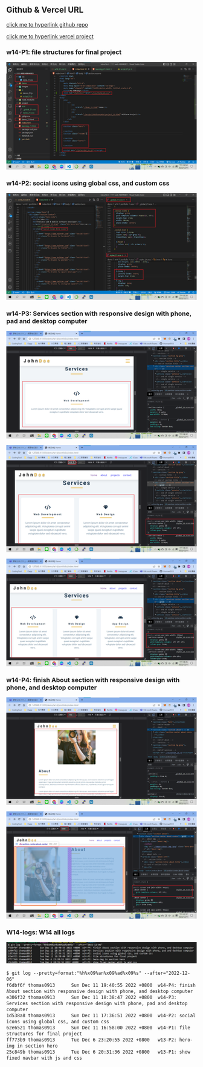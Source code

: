 ## Github & Vercel URL

[click me to hyperlink github repo](https://github.com/thomas0913/1111-web-408440021)

[click me to hyperlink vercel project](https://1111-web-408440021.vercel.app/)

### w14-P1: file structures for final project

![](w14-p1.png)

### w14-P2: social icons using global css, and custom css

![](w14-p2.png)

### w14-P3: Services section with responsive design with phone, pad and desktop computer

![](w14-p3-1.png)

![](w14-p3-2.png)

![](w14-p3-3.png)

### w14-P4: finish About section with responsive design with phone, and desktop computer

![](w14-p4-1.png)

![](w14-p4-2.png)

### W14-logs: W14 all logs

![](w14-logs.png)

```
$ git log --pretty=format:"%h%x09%an%x09%ad%x09%s" --after="2022-12-06"
f6dbf6f thomas0913      Sun Dec 11 19:40:55 2022 +0800  w14-P4: finish About section with responsive design with phone, and desktop computer
e306f32 thomas0913      Sun Dec 11 18:38:47 2022 +0800  w14-P3: Services section with responsive design with phone, pad and desktop computer 
1d538a8 thomas0913      Sun Dec 11 17:36:51 2022 +0800  w14-P2: social icons using global css, and custom css
62e6521 thomas0913      Sun Dec 11 16:58:00 2022 +0800  w14-P1: file structures for final project
ff773b9 thomas0913      Tue Dec 6 23:20:55 2022 +0800   w13-P2: hero-img in section hero
25c849b thomas0913      Tue Dec 6 20:31:36 2022 +0800   w13-P1: show fixed navbar with js and css
```

